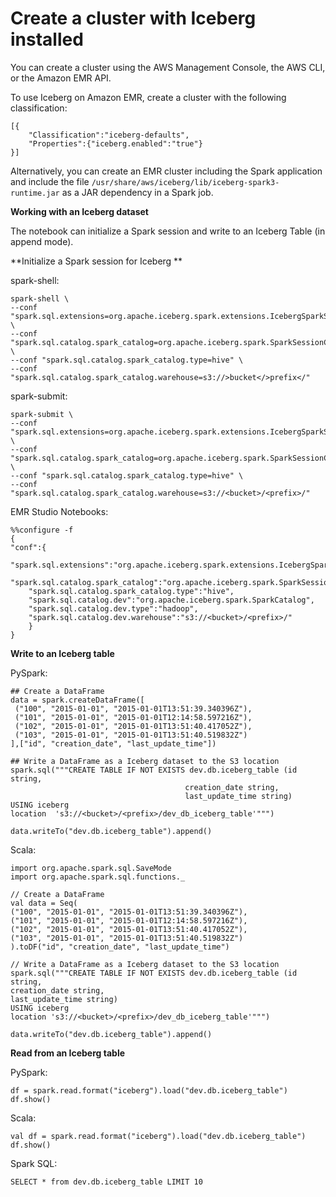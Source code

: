 # Create a cluster with Iceberg installed<a name="emr-iceberg-create-cluster"></a>

You can create a cluster using the AWS Management Console, the AWS CLI, or the Amazon EMR API\.

To use Iceberg on Amazon EMR, create a cluster with the following classification:

```
[{
    "Classification":"iceberg-defaults",
    "Properties":{"iceberg.enabled":"true"}
}]
```

Alternatively, you can create an EMR cluster including the Spark application and include the file `/usr/share/aws/iceberg/lib/iceberg-spark3-runtime.jar` as a JAR dependency in a Spark job\.

**Working with an Iceberg dataset**

The notebook can initialize a Spark session and write to an Iceberg Table \(in append mode\)\.

**Initialize a Spark session for Iceberg **

spark\-shell:

```
spark-shell \
--conf "spark.sql.extensions=org.apache.iceberg.spark.extensions.IcebergSparkSessionExtensions" \
--conf "spark.sql.catalog.spark_catalog=org.apache.iceberg.spark.SparkSessionCatalog" \
--conf "spark.sql.catalog.spark_catalog.type=hive" \
--conf "spark.sql.catalog.spark_catalog.warehouse=s3://>bucket</>prefix</"
```

spark\-submit:

```
spark-submit \
--conf "spark.sql.extensions=org.apache.iceberg.spark.extensions.IcebergSparkSessionExtensions" \
--conf "spark.sql.catalog.spark_catalog=org.apache.iceberg.spark.SparkSessionCatalog" \
--conf "spark.sql.catalog.spark_catalog.type=hive" \
--conf "spark.sql.catalog.spark_catalog.warehouse=s3://<bucket>/<prefix>/"
```

EMR Studio Notebooks:

```
%%configure -f
{
"conf":{
    "spark.sql.extensions":"org.apache.iceberg.spark.extensions.IcebergSparkSessionExtensions",
    "spark.sql.catalog.spark_catalog":"org.apache.iceberg.spark.SparkSessionCatalog",
    "spark.sql.catalog.spark_catalog.type":"hive",
    "spark.sql.catalog.dev":"org.apache.iceberg.spark.SparkCatalog",
    "spark.sql.catalog.dev.type":"hadoop",
    "spark.sql.catalog.dev.warehouse":"s3://<bucket>/<prefix>/"
    }
}
```

**Write to an Iceberg table**

PySpark:

```
## Create a DataFrame
data = spark.createDataFrame([
 ("100", "2015-01-01", "2015-01-01T13:51:39.340396Z"),
 ("101", "2015-01-01", "2015-01-01T12:14:58.597216Z"),
 ("102", "2015-01-01", "2015-01-01T13:51:40.417052Z"),
 ("103", "2015-01-01", "2015-01-01T13:51:40.519832Z")
],["id", "creation_date", "last_update_time"])

## Write a DataFrame as a Iceberg dataset to the S3 location
spark.sql("""CREATE TABLE IF NOT EXISTS dev.db.iceberg_table (id string, 
                                       creation_date string,
                                       last_update_time string)
USING iceberg
location  's3://<bucket>/<prefix>/dev_db_iceberg_table'""")

data.writeTo("dev.db.iceberg_table").append()
```

Scala:

```
import org.apache.spark.sql.SaveMode
import org.apache.spark.sql.functions._

// Create a DataFrame
val data = Seq(
("100", "2015-01-01", "2015-01-01T13:51:39.340396Z"),
("101", "2015-01-01", "2015-01-01T12:14:58.597216Z"),
("102", "2015-01-01", "2015-01-01T13:51:40.417052Z"),
("103", "2015-01-01", "2015-01-01T13:51:40.519832Z")
).toDF("id", "creation_date", "last_update_time")

// Write a DataFrame as a Iceberg dataset to the S3 location
spark.sql("""CREATE TABLE IF NOT EXISTS dev.db.iceberg_table (id string,
creation_date string,
last_update_time string)
USING iceberg
location 's3://<bucket>/<prefix>/dev_db_iceberg_table'""")

data.writeTo("dev.db.iceberg_table").append()
```

**Read from an Iceberg table**

PySpark:

```
df = spark.read.format("iceberg").load("dev.db.iceberg_table")
df.show()
```

Scala:

```
val df = spark.read.format("iceberg").load("dev.db.iceberg_table")
df.show()
```

Spark SQL:

```
SELECT * from dev.db.iceberg_table LIMIT 10
```
